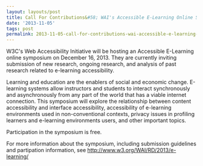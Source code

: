 ```yaml
---
layout: layouts/post
title: Call For Contributions&#58; WAI's Accessible E-Learning Online Symposium
date: '2013-11-05'
tags: post
permalink: 2013-11-05-call-for-contributions-wai-accessible-e-learning-online-symposium.html
---
```

<p>
W3C's Web Accessibility Initiative will be hosting an Accessible E-Learning
online symposium on December 16, 2013. They are currently inviting submission of
new research, ongoing research, and analysis of past research related to e-learning accessibility.
</p>
<p>
Learning and education are the enablers of social and economic change. E-learning
systems allow instructors and students to interact synchronously and asynchronously
from any part of the world that has a viable internet connection. This symposium will
explore the relationship between content accessibility and interface accessibility,
accessibility of e-learning environments used in non-conventional contexts,
privacy issues in profiling learners and e-learning environments users, and other important topics.
</p>
<p>
Participation in the symposium is free.
</p>
<p>
For more information about the symposium, including submission guidelines and partipation information, see
<a title="http://www.w3.org/WAI/RD/2013/e-learning/" href="http://www.w3.org/WAI/RD/2013/e-learning/">http://www.w3.org/WAI/RD/2013/e-learning/</a>
</p>
